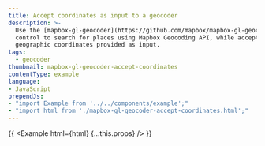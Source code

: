 ```yaml
---
title: Accept coordinates as input to a geocoder
description: >-
  Use the [mapbox-gl-geocoder](https://github.com/mapbox/mapbox-gl-geocoder)
  control to search for places using Mapbox Geocoding API, while accepting
  geographic coordinates provided as input.
tags:
  - geocoder
thumbnail: mapbox-gl-geocoder-accept-coordinates
contentType: example
language:
- JavaScript
prependJs:
- "import Example from '../../components/example';"
- "import html from './mapbox-gl-geocoder-accept-coordinates.html';"
---
```


{{ <Example html={html} {...this.props} /> }}
